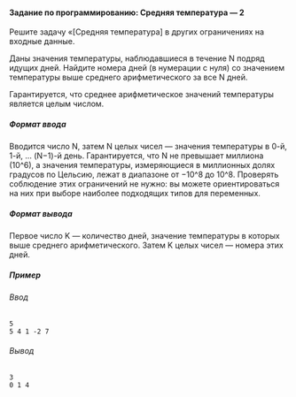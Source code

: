 #### Задание по программированию: Средняя температура — 2 ####


Решите задачу «[Средняя температура]
в других ограничениях на входные данные.

Даны значения температуры, наблюдавшиеся в течение N подряд идущих дней.
Найдите номера дней (в нумерации с нуля) со значением температуры выше среднего
арифметического за все N дней.

Гарантируется, что среднее арифметическое значений температуры является целым числом.

##### Формат ввода #####

Вводится число N, затем N целых чисел — значения температуры в 0-й, 1-й, ... (N−1)-й день.
Гарантируется, что N не превышает миллиона (10^6), а значения температуры,
измеряющиеся в миллионных долях градусов по Цельсию, лежат в диапазоне от −10^8 до 10^8.
Проверять соблюдение этих ограничений не нужно: вы можете ориентироваться на них при выборе
наиболее подходящих типов для переменных.

##### Формат вывода #####

Первое число K — количество дней, значение температуры в которых выше среднего арифметического.
Затем K целых чисел — номера этих дней.

##### Пример #####

###### Ввод #######
```commandline
5
5 4 1 -2 7
```

###### Вывод ######
```commandline
3
0 1 4
```
